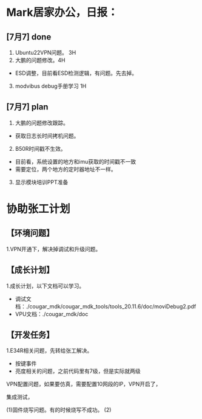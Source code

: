 

# Mark居家办公，日报：
## [7月7] done
1. Ubuntu22VPN问题。 3H
2. 大鹏的问题修改。4H
- ESD调整，目前看ESD检测逻辑，有问题。先去掉。
3. modvibus debug手册学习 1H


## [7月7] plan
1. 大鹏的问题修改跟踪。
- 获取日志长时间拷机问题。
2. B50R时间戳不生效。
- 目前看，系统设置的地方和imu获取的时间戳不一致
- 需要定位，两个地方的定时器地址不一样。
3. 显示模块培训PPT准备


# 协助张工计划
## 【环境问题】
1.VPN开通下，解决掉调试和升级问题。
## 【成长计划】
1.成长计划，以下文档可以学习。
- 调试文档：./cougar_mdk/cougar_mdk_tools/tools_20.11.6/doc/moviDebug2.pdf 
- VPU文档：./cougar_mdk/doc
## 【开发任务】
1.E34R相关问题，先转给张工解决。
- 按键事件
- 亮度相关的问题，之前代码里有7级，但是实际就两级

VPN配置问题，如果要仿真，需要配置10网段的IP，VPN开启了，

集成测试，



(1)固件烧写问题。有的时候烧写不成功。
(2)